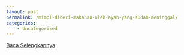 ```yaml
---
layout: post
permalink: /mimpi-diberi-makanan-oleh-ayah-yang-sudah-meninggal/
categories:
    - Uncategorized
---
```


[Baca Selengkapnya](/05)